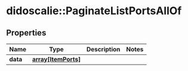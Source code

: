 # didoscalie::PaginateListPortsAllOf


## Properties
Name | Type | Description | Notes
------------ | ------------- | ------------- | -------------
**data** | [**array[ItemPorts]**](item_ports.md) |  | 


